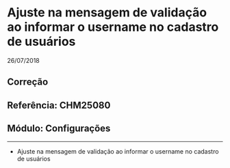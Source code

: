 # Ajuste na mensagem de validação ao informar o username no cadastro de usuários
26/07/2018
## Correção
## Referência: CHM25080
## Módulo: Configurações
***

* Ajuste na mensagem de validação ao informar o username no cadastro de usuários